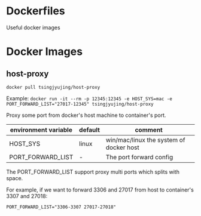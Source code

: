 # Dockerfiles
Useful docker images

# Docker Images

## host-proxy

`docker pull tsingjyujing/host-proxy`

Example: 
`docker run -it --rm -p 12345:12345 -e HOST_SYS=mac -e PORT_FORWARD_LIST="27017-12345" tsingjyujing/host-proxy`

Proxy some port from docker's host machine to container's port.

|environment variable|default|comment|
|-|-|-|
|HOST_SYS|linux| win/mac/linux the system of docker host|
|PORT_FORWARD_LIST|-|The port forward config|

The PORT_FORWARD_LIST support proxy multi ports which splits with space.

For example, if we want to forward 3306 and 27017 from host to container's 3307 and 27018:

`PORT_FORWARD_LIST="3306-3307 27017-27018"`

